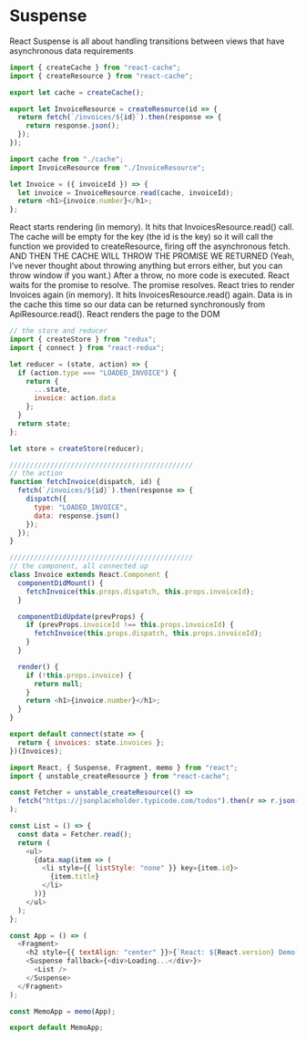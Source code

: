 # Suspense

React Suspense is all about handling transitions between views that have asynchronous data requirements

```js
import { createCache } from "react-cache";
import { createResource } from "react-cache";

export let cache = createCache();

export let InvoiceResource = createResource(id => {
  return fetch(`/invoices/${id}`).then(response => {
    return response.json();
  });
});
```

```js
import cache from "./cache";
import InvoiceResource from "./InvoiceResource";

let Invoice = ({ invoiceId }) => {
  let invoice = InvoiceResource.read(cache, invoiceId);
  return <h1>{invoice.number}</h1>;
};
```

React starts rendering (in memory).
It hits that InvoicesResource.read() call.
The cache will be empty for the key (the id is the key) so it will call the function we provided to createResource, firing off the asynchronous fetch.
AND THEN THE CACHE WILL THROW THE PROMISE WE RETURNED (Yeah, I’ve never thought about throwing anything but errors either, but you can throw window if you want.) After a throw, no more code is executed.
React waits for the promise to resolve.
The promise resolves.
React tries to render Invoices again (in memory).
It hits InvoicesResource.read() again.
Data is in the cache this time so our data can be returned synchronously from ApiResource.read().
React renders the page to the DOM

```js
// the store and reducer
import { createStore } from "redux";
import { connect } from "react-redux";

let reducer = (state, action) => {
  if (action.type === "LOADED_INVOICE") {
    return {
      ...state,
      invoice: action.data
    };
  }
  return state;
};

let store = createStore(reducer);

/////////////////////////////////////////////
// the action
function fetchInvoice(dispatch, id) {
  fetch(`/invoices/${id}`).then(response => {
    dispatch({
      type: "LOADED_INVOICE",
      data: response.json()
    });
  });
}

/////////////////////////////////////////////
// the component, all connected up
class Invoice extends React.Component {
  componentDidMount() {
    fetchInvoice(this.props.dispatch, this.props.invoiceId);
  }

  componentDidUpdate(prevProps) {
    if (prevProps.invoiceId !== this.props.invoiceId) {
      fetchInvoice(this.props.dispatch, this.props.invoiceId);
    }
  }

  render() {
    if (!this.props.invoice) {
      return null;
    }
    return <h1>{invoice.number}</h1>;
  }
}

export default connect(state => {
  return { invoices: state.invoices };
})(Invoices);
```

```js
import React, { Suspense, Fragment, memo } from "react";
import { unstable_createResource } from "react-cache";

const Fetcher = unstable_createResource(() =>
  fetch("https://jsonplaceholder.typicode.com/todos").then(r => r.json())
);

const List = () => {
  const data = Fetcher.read();
  return (
    <ul>
      {data.map(item => (
        <li style={{ listStyle: "none" }} key={item.id}>
          {item.title}
        </li>
      ))}
    </ul>
  );
};

const App = () => (
  <Fragment>
    <h2 style={{ textAlign: "center" }}>{`React: ${React.version} Demo`}</h2>
    <Suspense fallback={<div>Loading...</div>}>
      <List />
    </Suspense>
  </Fragment>
);

const MemoApp = memo(App);

export default MemoApp;
```
